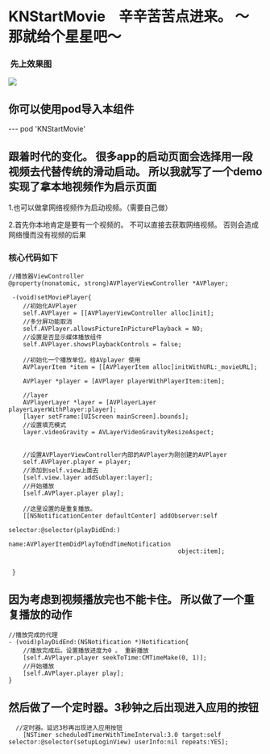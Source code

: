 # KNStartMovie    辛辛苦苦点进来。 ～ 那就给个星星吧～

###  先上效果图

![](https://github.com/krystalName/StartMovie/blob/master/movie.gif)

## 你可以使用pod导入本组件

--- pod 'KNStartMovie'

 ## 跟着时代的变化。 很多app的启动页面会选择用一段视频去代替传统的滑动启动。 所以我就写了一个demo 实现了拿本地视频作为启示页面
 
 1.也可以做拿网络视频作为启动视频。（需要自己做）
 
 2.首先你本地肯定是要有一个视频的。 不可以直接去获取网络视频。 否则会造成网络慢而没有视频的后果

### 核心代码如下
``` objc 
//播放器ViewController
@property(nonatomic, strong)AVPlayerViewController *AVPlayer;

 -(void)setMoviePlayer{  
    //初始化AVPlayer
    self.AVPlayer = [[AVPlayerViewController alloc]init];
    //多分屏功能取消
    self.AVPlayer.allowsPictureInPicturePlayback = NO;
    //设置是否显示媒体播放组件
    self.AVPlayer.showsPlaybackControls = false;
    
    //初始化一个播放单位。给AVplayer 使用
    AVPlayerItem *item = [[AVPlayerItem alloc]initWithURL:_movieURL];
    
    AVPlayer *player = [AVPlayer playerWithPlayerItem:item];

    //layer
    AVPlayerLayer *layer = [AVPlayerLayer playerLayerWithPlayer:player];
    [layer setFrame:[UIScreen mainScreen].bounds];
    //设置填充模式
    layer.videoGravity = AVLayerVideoGravityResizeAspect;
    
    
    //设置AVPlayerViewController内部的AVPlayer为刚创建的AVPlayer
    self.AVPlayer.player = player;
    //添加到self.view上面去
    [self.view.layer addSublayer:layer];
    //开始播放
    [self.AVPlayer.player play];
    
    //这里设置的是重复播放。
    [[NSNotificationCenter defaultCenter] addObserver:self
                                             selector:@selector(playDidEnd:)
                                                 name:AVPlayerItemDidPlayToEndTimeNotification
                                               object:item];
    
    
 }  
```

## 因为考虑到视频播放完也不能卡住。 所以做了一个重复播放的动作

``` objc
//播放完成的代理
- (void)playDidEnd:(NSNotification *)Notification{
    //播放完成后。设置播放进度为0 。 重新播放
    [self.AVPlayer.player seekToTime:CMTimeMake(0, 1)];
    //开始播放
    [self.AVPlayer.player play];
}

```

## 然后做了一个定时器。3秒钟之后出现进入应用的按钮
``` objc 
  //定时器。延迟3秒再出现进入应用按钮
    [NSTimer scheduledTimerWithTimeInterval:3.0 target:self selector:@selector(setupLoginView) userInfo:nil repeats:YES];
```
